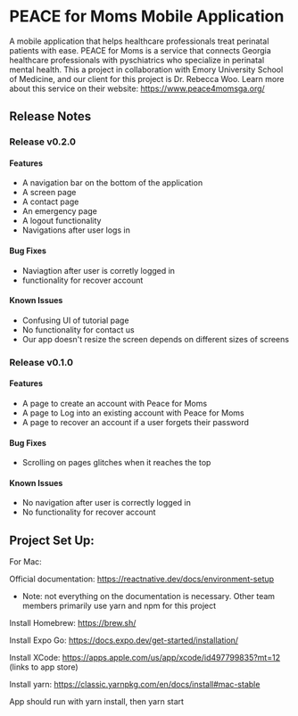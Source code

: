 # PEACE for Moms Mobile Application
A mobile application that helps healthcare professionals treat perinatal patients with ease. PEACE for Moms is a service that connects Georgia healthcare professionals with pyschiatrics who specialize in perinatal mental health. This a project in collaboration with Emory University School of Medicine, and our client for this project is Dr. Rebecca Woo. Learn more about this service on their website: https://www.peace4momsga.org/

## Release Notes

### Release v0.2.0
#### Features
- A navigation bar on the bottom of the application
- A screen page
- A contact page
- An emergency page
- A logout functionality
- Navigations after user logs in

#### Bug Fixes
- Naviagtion after user is corretly logged in
- functionality for recover account

#### Known Issues
- Confusing UI of tutorial page
- No functionality for contact us
- Our app doesn't resize the screen depends on different sizes of screens

### Release v0.1.0
#### Features
- A page to create an account with Peace for Moms 
- A page to Log into an existing account with Peace for Moms 
- A page to recover an account if a user forgets their password 

#### Bug Fixes
- Scrolling on pages glitches when it reaches the top

#### Known Issues
- No navigation after user is correctly logged in 
- No functionality for recover account

## Project Set Up:
For Mac:

Official documentation: https://reactnative.dev/docs/environment-setup
- Note: not everything on the documentation is necessary. Other team members primarily use yarn and npm for this project

Install Homebrew: https://brew.sh/

Install Expo Go: https://docs.expo.dev/get-started/installation/

Install XCode: https://apps.apple.com/us/app/xcode/id497799835?mt=12 (links to app store)

Install yarn: https://classic.yarnpkg.com/en/docs/install#mac-stable

App should run with yarn install, then yarn start
